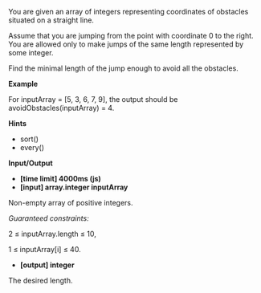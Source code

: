 You are given an array of integers representing coordinates of obstacles situated on a straight line.

Assume that you are jumping from the point with coordinate 0 to the right. You are allowed only to make jumps of the same length represented by some integer.

Find the minimal length of the jump enough to avoid all the obstacles.

**Example**

For inputArray = [5, 3, 6, 7, 9], the output should be
avoidObstacles(inputArray) = 4.

**Hints**

- sort()
- every()

**Input/Output**

- **[time limit] 4000ms (js)**
- **[input] array.integer inputArray**

Non-empty array of positive integers.

_Guaranteed constraints:_

2 ≤ inputArray.length ≤ 10,

1 ≤ inputArray[i] ≤ 40.

- **[output] integer**

The desired length.
